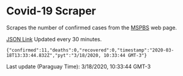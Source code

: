 # Covid-19 Scraper

Scrapes the number of confirmed cases from the [MSPBS](https://www.mspbs.gov.py/covid-19.php) web page.

[JSON Link](https://jmayalag.github.io/covid19-scrape/cases.json)
Updated every 30 minutes.
```
{"confirmed":11,"deaths":0,"recovered":0,"timestamp":"2020-03-18T13:33:44.832Z","pyt":"3/18/2020, 10:33:44 GMT-3"}
```
Last update (Paraguay Time): 3/18/2020, 10:33:44 GMT-3